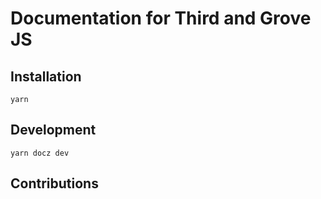 # Documentation for Third and Grove JS

## Installation

```
yarn
```

## Development

```
yarn docz dev
```

## Contributions
